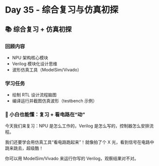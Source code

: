 # Day 35 - 综合复习与仿真初探
## 📚 综合复习 + 仿真初探

### 回顾内容
- NPU 架构核心模块
- Verilog 模块化设计思维
- 波形仿真工具（ModelSim/Vivado）

### 学习任务
- 绘制 RTL 设计流程脑图
- 编译运行并截图仿真波形（testbench 示例）
### 👶 小白也能懂：复习 + 看电路在“动”
今天我们来复习：NPU 是怎么工作的，Verilog 是怎么写的，控制器怎么安排流程。

我们还要学会用仿真工具“看电路跑起来”！就像拍了个 X 光，看到信号在电路中跳来跳去，超级酷！

你可以用 ModelSim/Vivado 来运行你写的 Verilog，观察结果对不对。